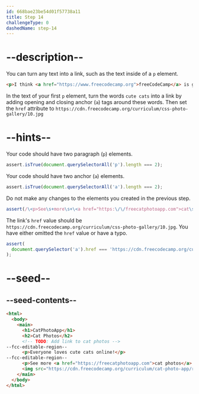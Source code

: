 ```yaml
---
id: 668bae23be54d01f57738a11
title: Step 14
challengeType: 0
dashedName: step-14
---
```


# --description--

You can turn any text into a link, such as the text inside of a `p` element.

```html
<p>I think <a href="https://www.freecodecamp.org">freeCodeCamp</a> is great.</p>
```

In the text of your first `p` element, turn the words `cute cats` into a link by adding opening and closing anchor (`a`) tags around these words. Then set the `href` attribute to `https://cdn.freecodecamp.org/curriculum/css-photo-gallery/10.jpg`

# --hints--

Your code should have two paragraph (`p`) elements.

```js
assert.isTrue(document.querySelectorAll('p').length === 2);
```

Your code should have two anchor (`a`) elements.

```js
assert.isTrue(document.querySelectorAll('a').length === 2);
```

Do not make any changes to the elements you created in the previous step.

```js
assert(/\<p>See\s+more\s+\<a href="https:\/\/freecatphotoapp.com">cat\s+photos<\/a>\s+in\s+our\s+gallery./.test(code));
```

The link's `href` value should be `https://cdn.freecodecamp.org/curriculum/css-photo-gallery/10.jpg`. You have either omitted the `href` value or have a typo.

```js
assert(
  document.querySelector('a').href === 'https://cdn.freecodecamp.org/curriculum/css-photo-gallery/10.jpg'
);
```

# --seed--

## --seed-contents--

```html
<html>
  <body>
    <main>
      <h1>CatPhotoApp</h1>
      <h2>Cat Photos</h2>
      <!-- TODO: Add link to cat photos -->
--fcc-editable-region--
      <p>Everyone loves cute cats online!</p>
--fcc-editable-region--
      <p>See more <a href="https://freecatphotoapp.com">cat photos</a> in our gallery.</p>
      <img src="https://cdn.freecodecamp.org/curriculum/cat-photo-app/relaxing-cat.jpg" alt="A cute orange cat lying on its back.">
    </main>
  </body>
</html>
```
